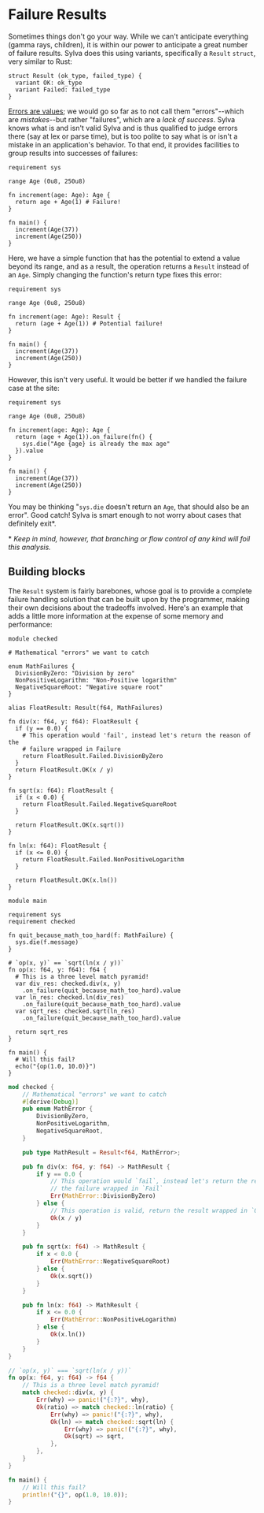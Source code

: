 # Failure Results

Sometimes things don't go your way. While we can't anticipate everything (gamma
rays, children), it is within our power to anticipate a great number of failure
results. Sylva does this using variants, specifically a `Result` `struct`, very
similar to Rust:

```sylva
struct Result (ok_type, failed_type) {
  variant OK: ok_type
  variant Failed: failed_type
}
```

[Errors are values](https://blog.golang.org/errors-are-values); we would go so
far as to not call them "errors"--which are *mistakes*--but rather "failures",
which are a *lack of success*. Sylva knows what is and isn't valid Sylva and is
thus qualified to judge errors there (say at lex or parse time), but is too
polite to say what is or isn't a mistake in an application's behavior. To that
end, it provides facilities to group results into successes of failures:

```sylva
requirement sys

range Age (0u8, 250u8)

fn increment(age: Age): Age {
  return age + Age(1) # Failure!
}

fn main() {
  increment(Age(37))
  increment(Age(250))
}
```

Here, we have a simple function that has the potential to extend a value beyond
its range, and as a result, the operation returns a `Result` instead of an
`Age`. Simply changing the function's return type fixes this error:

```sylva
requirement sys

range Age (0u8, 250u8)

fn increment(age: Age): Result {
  return (age + Age(1)) # Potential failure!
}

fn main() {
  increment(Age(37))
  increment(Age(250))
}
```

However, this isn't very useful. It would be better if we handled the failure
case at the site:

```sylva
requirement sys

range Age (0u8, 250u8)

fn increment(age: Age): Age {
  return (age + Age(1)).on_failure(fn() {
    sys.die("Age {age} is already the max age"
  }).value
}

fn main() {
  increment(Age(37))
  increment(Age(250))
}
```

You may be thinking "`sys.die` doesn't return an `Age`, that should also be an
error". Good catch! Sylva is smart enough to not worry about cases that
definitely exit\*.

\* _Keep in mind, however, that branching or flow control of any kind will foil
this analysis._

## Building blocks

The `Result` system is fairly barebones, whose goal is to provide a complete
failure handling solution that can be built upon by the programmer, making
their own decisions about the tradeoffs involved. Here's an example that adds
a little more information at the expense of some memory and performance:

```sylva
module checked

# Mathematical "errors" we want to catch

enum MathFailures {
  DivisionByZero: "Division by zero"
  NonPositiveLogarithm: "Non-Positive logarithm"
  NegativeSquareRoot: "Negative square root"
}

alias FloatResult: Result(f64, MathFailures)

fn div(x: f64, y: f64): FloatResult {
  if (y == 0.0) {
    # This operation would 'fail', instead let's return the reason of the
    # failure wrapped in Failure
    return FloatResult.Failed.DivisionByZero
  }
  return FloatResult.OK(x / y)
}

fn sqrt(x: f64): FloatResult {
  if (x < 0.0) {
    return FloatResult.Failed.NegativeSquareRoot
  }

  return FloatResult.OK(x.sqrt())
}

fn ln(x: f64): FloatResult {
  if (x <= 0.0) {
    return FloatResult.Failed.NonPositiveLogarithm
  }

  return FloatResult.OK(x.ln())
}

module main

requirement sys
requirement checked

fn quit_because_math_too_hard(f: MathFailure) {
  sys.die(f.message)
}

# `op(x, y)` == `sqrt(ln(x / y))`
fn op(x: f64, y: f64): f64 {
  # This is a three level match pyramid!
  var div_res: checked.div(x, y)
    .on_failure(quit_because_math_too_hard).value
  var ln_res: checked.ln(div_res)
    .on_failure(quit_because_math_too_hard).value
  var sqrt_res: checked.sqrt(ln_res)
    .on_failure(quit_because_math_too_hard).value

  return sqrt_res
}

fn main() {
  # Will this fail?
  echo("{op(1.0, 10.0)}")
}
```

```rust
mod checked {
    // Mathematical "errors" we want to catch
    #[derive(Debug)]
    pub enum MathError {
        DivisionByZero,
        NonPositiveLogarithm,
        NegativeSquareRoot,
    }

    pub type MathResult = Result<f64, MathError>;

    pub fn div(x: f64, y: f64) -> MathResult {
        if y == 0.0 {
            // This operation would `fail`, instead let's return the reason of
            // the failure wrapped in `Fail`
            Err(MathError::DivisionByZero)
        } else {
            // This operation is valid, return the result wrapped in `Ok`
            Ok(x / y)
        }
    }

    pub fn sqrt(x: f64) -> MathResult {
        if x < 0.0 {
            Err(MathError::NegativeSquareRoot)
        } else {
            Ok(x.sqrt())
        }
    }

    pub fn ln(x: f64) -> MathResult {
        if x <= 0.0 {
            Err(MathError::NonPositiveLogarithm)
        } else {
            Ok(x.ln())
        }
    }
}

// `op(x, y)` === `sqrt(ln(x / y))`
fn op(x: f64, y: f64) -> f64 {
    // This is a three level match pyramid!
    match checked::div(x, y) {
        Err(why) => panic!("{:?}", why),
        Ok(ratio) => match checked::ln(ratio) {
            Err(why) => panic!("{:?}", why),
            Ok(ln) => match checked::sqrt(ln) {
                Err(why) => panic!("{:?}", why),
                Ok(sqrt) => sqrt,
            },
        },
    }
}

fn main() {
    // Will this fail?
    println!("{}", op(1.0, 10.0));
}
```
